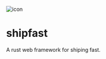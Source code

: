 ![icon](https://github.com/user-attachments/assets/d6cdd9f9-eb46-49cb-863c-15fc4ba6c688)

# shipfast
A rust web framework for shiping fast.
